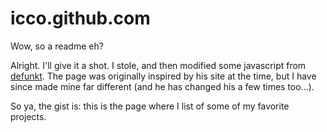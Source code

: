 # icco.github.com

Wow, so a readme eh?

Alright. I'll give it a shot. I stole, and then modified some javascript from [defunkt][d]. The page was originally inspired by his site at the time, but I have since made mine far different (and he has changed his a few times too...).

So ya, the gist is: this is the page where I list of some of my favorite projects.

[d]: http://github.com/defunkt/defunkt.github.com
